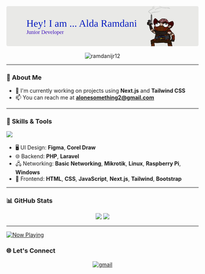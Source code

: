 <p align="center">
  <img src="alda.png" alt="Alda Banner" />
</p>



<p align="center">
  <img src="https://komarev.com/ghpvc/?username=ramdanijr12&label=Profile%20views&color=0e75b6&style=flat" alt="ramdanijr12" />
</p>

---

### 💼 About Me

- 🔭 I'm currently working on projects using **Next.js** and **Tailwind CSS**  
- 📫 You can reach me at **alonesomething2@gmail.com**

---

### 🧰 Skills & Tools

<p align="left">
  <img src="https://skillicons.dev/icons?i=html,css,js,nextjs,tailwind,bootstrap,php,laravel,figma,linux,raspberrypi,windows,github,git,vscode" />
</p>

- 🖥️ UI Design: **Figma**, **Corel Draw**  
- 🌐 Backend: **PHP**, **Laravel**  
- 🖧 Networking: **Basic Networking**, **Mikrotik**, **Linux**, **Raspberry Pi**, **Windows**  
- 🎨 Frontend: **HTML**, **CSS**, **JavaScript**, **Next.js**, **Tailwind**, **Bootstrap**

---

### 📊 GitHub Stats

<p align="center">
  <img src="https://github-readme-stats.vercel.app/api?username=ramdanijr12&show_icons=true&theme=radical" width="400"/>
  <img src="https://github-readme-streak-stats.herokuapp.com/?user=ramdanijr12&theme=radical" width="400"/>
</p>

---

[![Now Playing](https://img.youtube.com/vi/9Loy6QsyqQQ/0.jpg)](https://music.youtube.com/watch?v=9Loy6QsyqQQ&si=bVKwWHqa41wAdEAx)


### 🌐 Let's Connect

<p align="center">
  <a href="mailto:alonesomething2@gmail.com">
    <img align="center" src="https://cdn.jsdelivr.net/npm/simple-icons@v3/icons/gmail.svg" alt="gmail" height="30" width="40" />
  </a>
</p>
